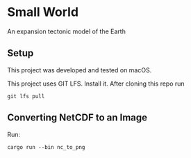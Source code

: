 # Small World

An expansion tectonic model of the Earth

## Setup

This project was developed and tested on macOS.

This project uses GIT LFS. Install it. After cloning this repo run

```
git lfs pull
```

## Converting NetCDF to an Image

Run:

```
cargo run --bin nc_to_png
```
